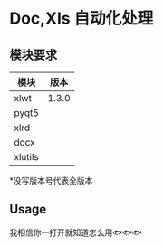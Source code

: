 # Doc,Xls 自动化处理

## 模块要求
模块|版本
---|---
xlwt | 1.3.0
pyqt5|
xlrd|
docx|
xlutils|
*没写版本号代表全版本

## Usage
我相信你一打开就知道怎么用🐟🐟🐟